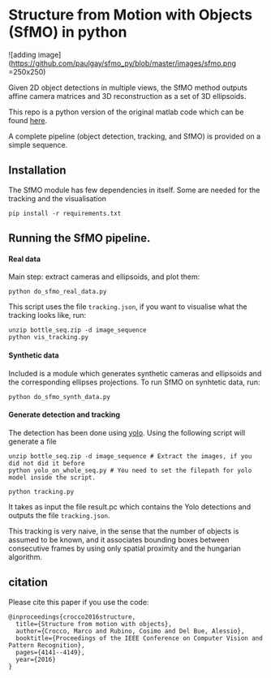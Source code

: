 # Structure from Motion with Objects (SfMO) in python 

![adding image](https://github.com/paulgay/sfmo_py/blob/master/images/sfmo.png =250x250)


Given 2D object detections in multiple views, the SfMO method outputs affine camera matrices and 3D reconstruction as a set of 3D ellipsoids. 

This repo is a python version of the original matlab code which can be found [here](https://vgm.iit.it/code/structure-from-motion-with-objets).

A complete pipeline (object detection, tracking, and SfMO) is provided on a simple sequence. 

## Installation

The SfMO module has few dependencies in itself. Some are needed for the tracking and the visualisation

```
pip install -r requirements.txt
```


## Running the SfMO pipeline. 

#### Real data

Main step: extract cameras and ellipsoids, and plot them: 

```
python do_sfmo_real_data.py
```
This script uses the file `tracking.json`, if you want to visualise what the tracking looks like, run: 

```
unzip bottle_seq.zip -d image_sequence
python vis_tracking.py
```


#### Synthetic data

Included is a module which generates synthetic cameras and ellipsoids and the corresponding ellipses projections. To run SfMO on synhtetic data, run: 

```
python do_sfmo_synth_data.py
```


#### Generate detection and tracking 

The detection has been done using [yolo](https://pjreddie.com/darknet/yolo/). Using the following script will generate a file 
```
unzip bottle_seq.zip -d image_sequence # Extract the images, if you did not did it before
python yolo_on_whole_seq.py # You need to set the filepath for yolo model inside the script.

```

```
python tracking.py
```
It takes as input the file result.pc which contains the Yolo detections and outputs the file `tracking.json`.

This tracking is very naive, in the sense that the number of objects is assumed to be known, and it associates bounding boxes between consecutive frames by using only spatial proximity and the hungarian algorithm.

## citation
Please cite this paper if you use the code:

```
@inproceedings{crocco2016structure,
  title={Structure from motion with objects},
  author={Crocco, Marco and Rubino, Cosimo and Del Bue, Alessio},
  booktitle={Proceedings of the IEEE Conference on Computer Vision and Pattern Recognition},
  pages={4141--4149},
  year={2016}
}
```
